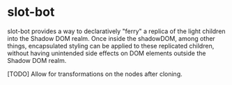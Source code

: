 # slot-bot

slot-bot provides a way to declaratively "ferry" a replica of the light children into the Shadow DOM realm. Once inside the shadowDOM, among other things, encapsulated styling can be applied to these replicated children, without having unintended side effects on DOM elements outside the Shadow DOM realm. 

[TODO]  Allow for transformations on the nodes after cloning.
